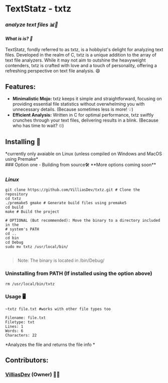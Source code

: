 # TextStatz - txtz
### *analyze text files 📊📝*



#### *What is is? 🤔*
<p>TextStatz, fondly referred to as txtz, is a hobbyist's delight for analyzing text files. Developed in the realm of C, txtz is a unique addition to the array of text file analyzers. While it may not aim to outshine the heavyweight contenders, txtz is crafted with love and a touch of personality, offering a refreshing perspective on text file analysis. 😄</p>

## Features:
- **Minimalistic Mojo:** txtz keeps it simple and straightforward, focusing on providing essential file statistics without overwhelming you with unnecessary details. (Because sometimes less is more! 💡)
- **Efficient Analysis:** Written in C for optimal performance, txtz swiftly crunches through your text files, delivering results in a blink. (Because who has time to wait? ⏲)

## Installing 🚀
<footer>*currently only avaiable on Linux (unless compiled on Windows and MacOS using Premake*</footer>
### Option one - Building from source🛠️  
**More options coming soon**

### *Linux*
```
git clone https://github.com/VilliasDev/txtz.git # Clone the repository
cd txtz
./premake5 gmake # Generate build files using premake5
cd build
make # Build the project

# OPTIONAL (But recommended): Move the binary to a directory included in the 
# system's PATH
cd ..
cd bin
cd Debug
sudo mv txtz /usr/local/bin/


```
> Note: The binary is located in /bin/Debug/

### Uninstalling from PATH (If installed using the option above)
```
rm /usr/local/bin/txtz
```




### Usage 🖥️

```
~txtz file.txt #works with other file types too

Filename: file.txt
Filetype: txt
Lines: 1
Words: 6
Characters: 22

```
*Analyzes the file and returns the file info *

## Contributors:

### [VilliasDev](https://github.com/VilliasDev) (Owner) 👩‍💻





